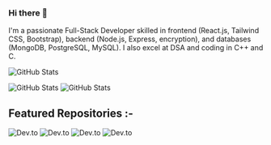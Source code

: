 ### Hi there 👋
I'm a passionate Full-Stack Developer skilled in frontend (React.js, Tailwind CSS, Bootstrap), backend (Node.js, Express, encryption), and databases (MongoDB, PostgreSQL, MySQL). I also excel at DSA and coding in C++ and C.
<!--
**Nileshthakur2003/Nileshthakur2003** is a ✨ _special_ ✨ repository because its `README.md` (this file) appears on your GitHub profile.
-->

![GitHub Stats](https://github-readme-streak-stats.herokuapp.com/?user=Nileshthakur2003&theme=dark&hide_border=true)

![GitHub Stats](https://github-readme-stats.vercel.app/api?username=Nileshthakur2003&theme=dark&show_icons=true&hide_border=true&count_private=true)
![GitHub Stats](https://github-readme-stats.vercel.app/api/top-langs/?username=Nileshthakur2003&theme=dark&show_icons=true&hide_border=true&layout=compact)

## Featured Repositories :- 



![Dev.to](https://github-readme-stats.vercel.app/api/pin/?username=Nileshthakur2003&repo=dsa_cpp)
![Dev.to](https://github-readme-stats.vercel.app/api/pin/?username=Nileshthakur2003&repo=MathsExplorerv1)
![Dev.to](https://github-readme-stats.vercel.app/api/pin/?username=Nileshthakur2003&repo=bbc-data-scraper)
![Dev.to](https://github-readme-stats.vercel.app/api/pin/?username=Nileshthakur2003&repo=social-network)

